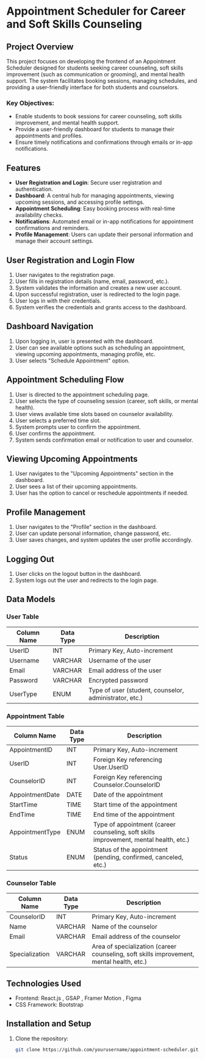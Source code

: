 
# Appointment Scheduler for Career and Soft Skills Counseling

## Project Overview
This project focuses on developing the frontend of an Appointment Scheduler designed for students seeking career counseling, soft skills improvement (such as communication or grooming), and mental health support. The system facilitates booking sessions, managing schedules, and providing a user-friendly interface for both students and counselors.

### Key Objectives:
- Enable students to book sessions for career counseling, soft skills improvement, and mental health support.
- Provide a user-friendly dashboard for students to manage their appointments and profiles.
- Ensure timely notifications and confirmations through emails or in-app notifications.

## Features
- **User Registration and Login**: Secure user registration and authentication.
- **Dashboard**: A central hub for managing appointments, viewing upcoming sessions, and accessing profile settings.
- **Appointment Scheduling**: Easy booking process with real-time availability checks.
- **Notifications**: Automated email or in-app notifications for appointment confirmations and reminders.
- **Profile Management**: Users can update their personal information and manage their account settings.

## User Registration and Login Flow
1. User navigates to the registration page.
2. User fills in registration details (name, email, password, etc.).
3. System validates the information and creates a new user account.
4. Upon successful registration, user is redirected to the login page.
5. User logs in with their credentials.
6. System verifies the credentials and grants access to the dashboard.

## Dashboard Navigation
1. Upon logging in, user is presented with the dashboard.
2. User can see available options such as scheduling an appointment, viewing upcoming appointments, managing profile, etc.
3. User selects "Schedule Appointment" option.

## Appointment Scheduling Flow
1. User is directed to the appointment scheduling page.
2. User selects the type of counseling session (career, soft skills, or mental health).
3. User views available time slots based on counselor availability.
4. User selects a preferred time slot.
5. System prompts user to confirm the appointment.
6. User confirms the appointment.
7. System sends confirmation email or notification to user and counselor.

## Viewing Upcoming Appointments
1. User navigates to the "Upcoming Appointments" section in the dashboard.
2. User sees a list of their upcoming appointments.
3. User has the option to cancel or reschedule appointments if needed.

## Profile Management
1. User navigates to the "Profile" section in the dashboard.
2. User can update personal information, change password, etc.
3. User saves changes, and system updates the user profile accordingly.

## Logging Out
1. User clicks on the logout button in the dashboard.
2. System logs out the user and redirects to the login page.

## Data Models

### User Table
| Column Name | Data Type | Description |
| ----------- | --------- | ----------- |
| UserID      | INT       | Primary Key, Auto-increment |
| Username    | VARCHAR   | Username of the user |
| Email       | VARCHAR   | Email address of the user |
| Password    | VARCHAR   | Encrypted password |
| UserType    | ENUM      | Type of user (student, counselor, administrator, etc.) |

### Appointment Table
| Column Name       | Data Type | Description |
| ----------------- | --------- | ----------- |
| AppointmentID     | INT       | Primary Key, Auto-increment |
| UserID            | INT       | Foreign Key referencing User.UserID |
| CounselorID       | INT       | Foreign Key referencing Counselor.CounselorID |
| AppointmentDate   | DATE      | Date of the appointment |
| StartTime         | TIME      | Start time of the appointment |
| EndTime           | TIME      | End time of the appointment |
| AppointmentType   | ENUM      | Type of appointment (career counseling, soft skills improvement, mental health, etc.) |
| Status            | ENUM      | Status of the appointment (pending, confirmed, canceled, etc.) |

### Counselor Table
| Column Name | Data Type | Description |
| ----------- | --------- | ----------- |
| CounselorID | INT       | Primary Key, Auto-increment |
| Name        | VARCHAR   | Name of the counselor |
| Email       | VARCHAR   | Email address of the counselor |
| Specialization | VARCHAR | Area of specialization (career counseling, soft skills improvement, mental health, etc.) |

## Technologies Used
- Frontend: React.js , GSAP , Framer Motion , Figma
- CSS Framework: Bootstrap

## Installation and Setup
1. Clone the repository:
   ```sh
   git clone https://github.com/yourusername/appointment-scheduler.git
